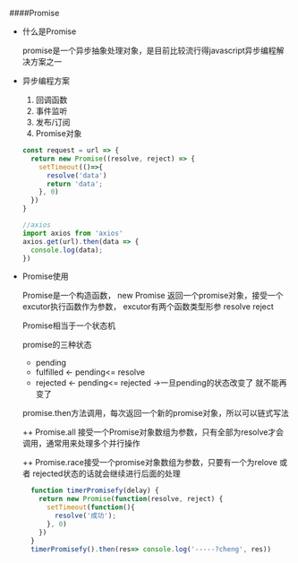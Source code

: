 ####Promise

  - 什么是Promise
    
    promise是一个异步抽象处理对象，是目前比较流行得javascript异步编程解决方案之一
  
  - 异步编程方案
    
    1. 回调函数
    2. 事件监听
    3. 发布/订阅
    4. Promise对象

    ```js
    const request = url => {
      return new Promise((resolve, reject) => {
        setTimeout(()=>{
          resolve('data')
          return 'data';
        }, 0)
      })
    }
    ```
    ```js
    //axios
    import axios from 'axios'
    axios.get(url).then(data => {
      console.log(data);
    }) 
    ```

  - Promise使用
    
    Promise是一个构造函数， new Promise 返回一个promise对象，接受一个excutor执行函数作为参数， excutor有两个函数类型形参 resolve reject 

    Promise相当于一个状态机

    promise的三种状态
    - pending 
    - fulfilled <- pending<= resolve 
    - rejected  <- pending<= rejected
    ->一旦pending的状态改变了 就不能再变了

    promise.then方法调用，每次返回一个新的promise对象，所以可以链式写法

    ++ Promise.all 接受一个Promise对象数组为参数，只有全部为resolve才会调用，通常用来处理多个并行操作

    ++ Promise.race接受一个promise对象数组为参数，只要有一个为relove 或者 rejected状态的话就会继续进行后面的处理

    ```js
      function timerPromisefy(delay) {
        return new Promise(function(resolve, reject) {
          setTimeout(function(){
            resolve('成功');
          }, 0)
        })
      }
      timerPromisefy().then(res=> console.log('-----?cheng', res))
    ```
